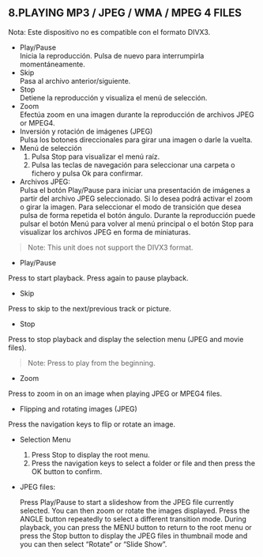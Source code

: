 ## 8.PLAYING MP3 / JPEG / WMA / MPEG 4 FILES

Nota: Este dispositivo no es compatible con el formato DIVX3.
* Play/Pause
<br>Inicia la reproducción. Pulsa de nuevo para interrumpirla momentáneamente.
* Skip
<br>Pasa al archivo anterior/siguiente.
* Stop
<br>Detiene la reproducción y visualiza el menú de selección.
* Zoom
<br>Efectúa zoom en una imagen durante la reproducción de archivos JPEG or MPEG4.
* Inversión y rotación de imágenes (JPEG)
<br>Pulsa los botones direccionales para girar una imagen o darle la vuelta.
* Menú de selección
    1. Pulsa Stop para visualizar el menú raíz.
    2. Pulsa las teclas de navegación para seleccionar una carpeta o fichero y pulsa Ok para confirmar.
* Archivos JPEG:
<br>Pulsa el botón Play/Pause para iniciar una presentación de imágenes a partir del archivo JPEG seleccionado. Si lo desea podrá activar el zoom o girar la imagen. Para seleccionar el modo de transición que desea pulsa de forma repetida el botón ángulo. Durante la reproducción puede pulsar el botón Menú para volver al menú principal o el botón Stop para visualizar los archivos JPEG en forma de miniaturas.

> Note: This unit does not support the DIVX3 format.

* Play/Pause

Press to start playback. Press again to pause playback.

* Skip

Press to skip to the next/previous track or picture.

* Stop

Press to stop playback and display the selection menu (JPEG and movie files).

> Note: Press to play from the beginning.

* Zoom

Press to zoom in on an image when playing JPEG or MPEG4 files.

* Flipping and rotating images (JPEG)

Press the navigation keys to flip or rotate an image.

* Selection Menu
    1. Press Stop to display the root menu.
    2. Press the navigation keys to select a folder or file and then press the OK button to confirm.

* JPEG files:

    Press Play/Pause to start a slideshow from the JPEG file currently selected. You can then zoom or rotate the images displayed. Press the ANGLE button repeatedly to select a different transition mode. During playback, you can press the MENU button to return to the root menu or press the Stop button to display the JPEG files in thumbnail mode and you can then select “Rotate” or “Slide Show”.

